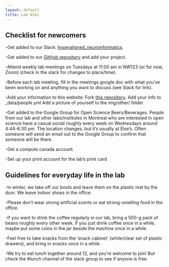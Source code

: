 ```yaml
---
layout: default
title: Lab Wiki
---
```



## Checklist for newcomers

-Get added to our Slack: [hyperaligned_neuroinformatics](https://hyper-neuro.slack.com).

-Get added to our [GitHub repository](https://github.com/neurodatascience) and add your project.

-Attend weekly lab meetings on Tuesdays at 11:00 am in NW123 (or for now, Zoom) (check in the slack for changes to place/time).

-Before each lab meeting, fill in the meetings google doc with what you’ve been working on and anything you want to discuss (see Slack for link).

-Add your information to this website:
Fork [this repository](https://github.com/neurodatascience/neurodatascience.github.io).
Add your info to _data/people.yml
Add a picture of yourself to the img/other/ folder

-Get added to the Google Group for Open Science Beers/Beverages. People from our lab and other labs/institutes in Montreal who are interested in open science have a casual social roughly every week on Wednesdays around 4:44-6:30 pm. The location changes, but it’s usually at Else’s. Often someone will send an email out to the Google Group to confirm that someone will be there.

-Get a compute canada account.

-Set up your print account for the lab’s print card

## Guidelines for everyday life in the lab

-In winter, we take off our boots and leave them on the plastic mat by the door. We leave indoor shoes in the office.

-Please don’t wear strong artificial scents or eat strong-smelling food in the office.

-If you want to drink the coffee regularly in our lab, bring a 500-g pack of beans roughly every other week. If you just drink coffee once in a while, maybe put some coins in the jar beside the machine once in a while.

-Feel free to take snacks from the ‘snack cabinet’ (white/clear set of plastic drawers), and bring in snacks once in a while.

-We try to eat lunch together around 12, and you’re welcome to join! But check the #lunch channel of the slack group to see if anyone is free.
